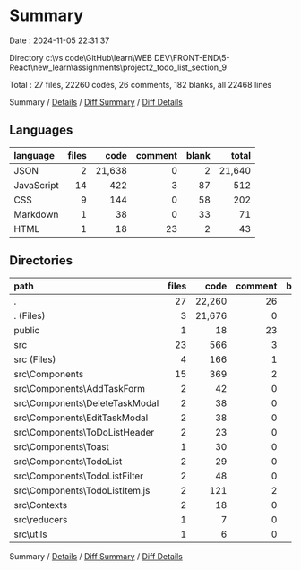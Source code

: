 # Summary

Date : 2024-11-05 22:31:37

Directory c:\\vs code\\GitHub\\learn\\WEB DEV\\FRONT-END\\5-React\\new_learn\\assignments\\project2_todo_list_section_9

Total : 27 files,  22260 codes, 26 comments, 182 blanks, all 22468 lines

Summary / [Details](details.md) / [Diff Summary](diff.md) / [Diff Details](diff-details.md)

## Languages
| language | files | code | comment | blank | total |
| :--- | ---: | ---: | ---: | ---: | ---: |
| JSON | 2 | 21,638 | 0 | 2 | 21,640 |
| JavaScript | 14 | 422 | 3 | 87 | 512 |
| CSS | 9 | 144 | 0 | 58 | 202 |
| Markdown | 1 | 38 | 0 | 33 | 71 |
| HTML | 1 | 18 | 23 | 2 | 43 |

## Directories
| path | files | code | comment | blank | total |
| :--- | ---: | ---: | ---: | ---: | ---: |
| . | 27 | 22,260 | 26 | 182 | 22,468 |
| . (Files) | 3 | 21,676 | 0 | 35 | 21,711 |
| public | 1 | 18 | 23 | 2 | 43 |
| src | 23 | 566 | 3 | 145 | 714 |
| src (Files) | 4 | 166 | 1 | 45 | 212 |
| src\\Components | 15 | 369 | 2 | 87 | 458 |
| src\\Components\\AddTaskForm | 2 | 42 | 0 | 10 | 52 |
| src\\Components\\DeleteTaskModal | 2 | 38 | 0 | 5 | 43 |
| src\\Components\\EditTaskModal | 2 | 38 | 0 | 7 | 45 |
| src\\Components\\ToDoListHeader | 2 | 23 | 0 | 13 | 36 |
| src\\Components\\Toast | 1 | 30 | 0 | 6 | 36 |
| src\\Components\\TodoList | 2 | 29 | 0 | 4 | 33 |
| src\\Components\\TodoListFilter | 2 | 48 | 0 | 14 | 62 |
| src\\Components\\TodoListItem.js | 2 | 121 | 2 | 28 | 151 |
| src\\Contexts | 2 | 18 | 0 | 10 | 28 |
| src\\reducers | 1 | 7 | 0 | 1 | 8 |
| src\\utils | 1 | 6 | 0 | 2 | 8 |

Summary / [Details](details.md) / [Diff Summary](diff.md) / [Diff Details](diff-details.md)